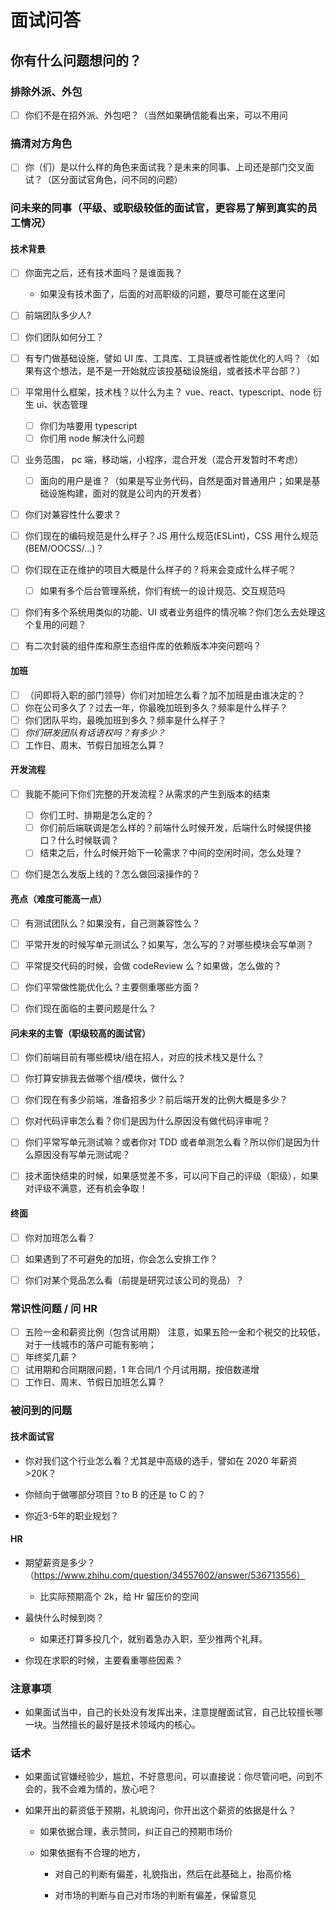 # 面试问答

## 你有什么问题想问的？

### 排除外派、外包

- [ ] 你们不是在招外派、外包吧？（当然如果确信能看出来，可以不用问

### 搞清对方角色

- [ ] 你（们）是以什么样的角色来面试我？是未来的同事、上司还是部门交叉面试？（区分面试官角色，问不同的问题）

### 问未来的同事（平级、或职级较低的面试官，更容易了解到真实的员工情况）

#### 技术背景

- [ ] 你面完之后，还有技术面吗？是谁面我？

  - 如果没有技术面了，后面的对高职级的问题，要尽可能在这里问

- [ ] 前端团队多少人?

- [ ] 你们团队如何分工？

- [ ] 有专门做基础设施，譬如 UI 库、工具库、工具链或者性能优化的人吗？（如果有这个想法，是不是一开始就应该投基础设施组，或者技术平台部？）

- [ ] 平常用什么框架，技术栈？以什么为主？ vue、react、typescript、node 衍生 ui、状态管理

  - [ ] 你们为啥要用 typescript
  - [ ] 你们用 node 解决什么问题

- [ ] 业务范围， pc 端，移动端，小程序，混合开发（混合开发暂时不考虑）

  - [ ] 面向的用户是谁？（如果是写业务代码，自然是面对普通用户；如果是基础设施构建，面对的就是公司内的开发者）

- [ ] 你们对兼容性什么要求？

- [ ] 你们现在的编码规范是什么样子？JS 用什么规范(ESLint)，CSS 用什么规范(BEM/OOCSS/...)？

- [ ] 你们现在正在维护的项目大概是什么样子的？将来会变成什么样子呢？

  - [ ] 如果有多个后台管理系统，你们有统一的设计规范、交互规范吗

- [ ] 你们有多个系统用类似的功能、UI 或者业务组件的情况嘛？你们怎么去处理这个复用的问题？

- [ ] 有二次封装的组件库和原生态组件库的依赖版本冲突问题吗？

#### 加班

- [ ] （问即将入职的部门领导）你们对加班怎么看？加不加班是由谁决定的？
- [ ] 你在公司多久了？过去一年，你最晚加班到多久？频率是什么样子？
- [ ] 你们团队平均，最晚加班到多久？频率是什么样子？
- [ ] _你们研发团队有话语权吗？有多少？_
- [ ] 工作日、周末、节假日加班怎么算？

#### 开发流程

- [ ] 我能不能问下你们完整的开发流程？从需求的产生到版本的结束

  - [ ] 你们工时、排期是怎么定的？
  - [ ] 你们前后端联调是怎么样的？前端什么时候开发，后端什么时候提供接口？什么时候联调？
  - [ ] 结束之后，什么时候开始下一轮需求？中间的空闲时间，怎么处理？

- [ ] 你们是怎么发版上线的？怎么做回滚操作的？

#### 亮点（难度可能高一点）

- [ ] 有测试团队么？如果没有，自己测兼容性么？

- [ ] 平常开发的时候写单元测试么？如果写，怎么写的？对哪些模块会写单测？

- [ ] 平常提交代码的时候，会做 codeReview 么？如果做，怎么做的？

- [ ] 你们平常做性能优化么？主要侧重哪些方面？

- [ ] 你们现在面临的主要问题是什么？

#### 问未来的主管（职级较高的面试官）

- [ ] 你们前端目前有哪些模块/组在招人，对应的技术栈又是什么？

- [ ] 你打算安排我去做哪个组/模块，做什么？

- [ ] 你们现在有多少前端，准备招多少？前后端开发的比例大概是多少？

- [ ] 你对代码评审怎么看？你们是因为什么原因没有做代码评审呢？

- [ ] 你们平常写单元测试嘛？或者你对 TDD 或者单测怎么看？所以你们是因为什么原因没有写单元测试呢？

- [ ] 技术面快结束的时候，如果感觉差不多，可以问下自己的评级（职级），如果对评级不满意，还有机会争取！

#### 终面 

- [ ] 你对加班怎么看？

- [ ] 如果遇到了不可避免的加班，你会怎么安排工作？

- [ ] 你们对某个竞品怎么看（前提是研究过该公司的竞品）？
### 常识性问题 / 问 HR

- [ ] 五险一金和薪资比例（包含试用期）
      注意，如果五险一金和个税交的比较低，对于一线城市的落户可能有影响；
- [ ] 年终奖几薪？
- [ ] 试用期和合同期限问题，1 年合同/1 个月试用期，按倍数递增
- [ ] 工作日、周末、节假日加班怎么算？

### 被问到的问题

#### 技术面试官

- 你对我们这个行业怎么看？尤其是中高级的选手，譬如在 2020 年薪资>20K？

- 你倾向于做哪部分项目？to B 的还是 to C 的？

- 你近3-5年的职业规划？

#### HR

- 期望薪资是多少？（https://www.zhihu.com/question/34557602/answer/536713556）

  - 比实际预期高个 2k，给 Hr 留压价的空间

- 最快什么时候到岗？

  - 如果还打算多投几个，就别着急办入职，至少推两个礼拜。

- 你现在求职的时候，主要看重哪些因素？ 




### 注意事项

- 如果面试当中，自己的长处没有发挥出来，注意提醒面试官，自己比较擅长哪一块。当然擅长的最好是技术领域内的核心。

### 话术

- 如果面试官嫌经验少，尴尬，不好意思问，可以直接说：你尽管问吧，问到不会的，我不会难为情的，放心吧？

- 如果开出的薪资低于预期，礼貌询问，你开出这个薪资的依据是什么？

  - 如果依据合理，表示赞同，纠正自己的预期市场价

  - 如果依据有不合理的地方，

    - 对自己的判断有偏差，礼貌指出，然后在此基础上，抬高价格

    - 对市场的判断与自己对市场的判断有偏差，保留意见
